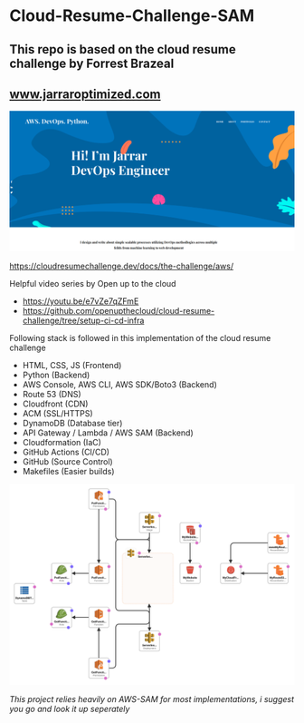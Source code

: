 # Cloud-Resume-Challenge-SAM

## This repo is based on the cloud resume challenge by Forrest Brazeal

## www.jarraroptimized.com

![UI](imgs/UI.png)

https://cloudresumechallenge.dev/docs/the-challenge/aws/

Helpful video series by Open up to the cloud

- https://youtu.be/e7vZe7qZFmE
- https://github.com/openupthecloud/cloud-resume-challenge/tree/setup-ci-cd-infra

Following stack is followed in this implementation of the cloud resume challenge

- HTML, CSS, JS (Frontend)
- Python (Backend)
- AWS Console, AWS CLI, AWS SDK/Boto3 (Backend) 
- Route 53 (DNS)
- Cloudfront (CDN)
- ACM (SSL/HTTPS)
- DynamoDB (Database tier)
- API Gateway / Lambda / AWS SAM (Backend)
- Cloudformation (IaC)
- GitHub Actions (CI/CD)
- GitHub (Source Control)
- Makefiles (Easier builds)

![My Image](imgs/CF-Template.png)

*This project relies heavily on AWS-SAM for most implementations, i suggest you go and look it up seperately*
